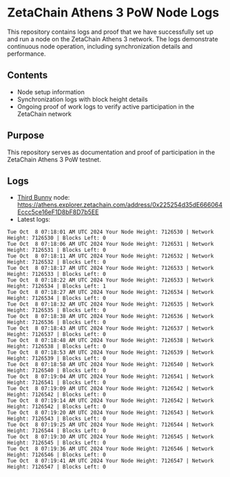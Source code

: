 # ZetaChain Athens 3 PoW Node Logs
This repository contains logs and proof that we have successfully set up and run a node on the ZetaChain Athens 3 network. The logs demonstrate continuous node operation, including synchronization details and performance.

## Contents
- Node setup information
- Synchronization logs with block height details
- Ongoing proof of work logs to verify active participation in the ZetaChain network

## Purpose
This repository serves as documentation and proof of participation in the ZetaChain Athens 3 PoW testnet.

## Logs

- [Third Bunny](https://thirdbunny.xyz/) node: https://athens.explorer.zetachain.com/address/0x225254d35dE666064Eccc5ce16eF1D8bF8D7b5EE
- Latest logs:
```
Tue Oct  8 07:18:01 AM UTC 2024 Your Node Height: 7126530 | Network Height: 7126530 | Blocks Left: 0
Tue Oct  8 07:18:06 AM UTC 2024 Your Node Height: 7126531 | Network Height: 7126531 | Blocks Left: 0
Tue Oct  8 07:18:11 AM UTC 2024 Your Node Height: 7126532 | Network Height: 7126532 | Blocks Left: 0
Tue Oct  8 07:18:17 AM UTC 2024 Your Node Height: 7126533 | Network Height: 7126533 | Blocks Left: 0
Tue Oct  8 07:18:22 AM UTC 2024 Your Node Height: 7126533 | Network Height: 7126534 | Blocks Left: 1
Tue Oct  8 07:18:27 AM UTC 2024 Your Node Height: 7126534 | Network Height: 7126534 | Blocks Left: 0
Tue Oct  8 07:18:32 AM UTC 2024 Your Node Height: 7126535 | Network Height: 7126535 | Blocks Left: 0
Tue Oct  8 07:18:38 AM UTC 2024 Your Node Height: 7126536 | Network Height: 7126536 | Blocks Left: 0
Tue Oct  8 07:18:43 AM UTC 2024 Your Node Height: 7126537 | Network Height: 7126537 | Blocks Left: 0
Tue Oct  8 07:18:48 AM UTC 2024 Your Node Height: 7126538 | Network Height: 7126538 | Blocks Left: 0
Tue Oct  8 07:18:53 AM UTC 2024 Your Node Height: 7126539 | Network Height: 7126539 | Blocks Left: 0
Tue Oct  8 07:18:58 AM UTC 2024 Your Node Height: 7126540 | Network Height: 7126540 | Blocks Left: 0
Tue Oct  8 07:19:04 AM UTC 2024 Your Node Height: 7126541 | Network Height: 7126541 | Blocks Left: 0
Tue Oct  8 07:19:09 AM UTC 2024 Your Node Height: 7126542 | Network Height: 7126542 | Blocks Left: 0
Tue Oct  8 07:19:14 AM UTC 2024 Your Node Height: 7126542 | Network Height: 7126542 | Blocks Left: 0
Tue Oct  8 07:19:20 AM UTC 2024 Your Node Height: 7126543 | Network Height: 7126543 | Blocks Left: 0
Tue Oct  8 07:19:25 AM UTC 2024 Your Node Height: 7126544 | Network Height: 7126544 | Blocks Left: 0
Tue Oct  8 07:19:30 AM UTC 2024 Your Node Height: 7126545 | Network Height: 7126545 | Blocks Left: 0
Tue Oct  8 07:19:36 AM UTC 2024 Your Node Height: 7126546 | Network Height: 7126546 | Blocks Left: 0
Tue Oct  8 07:19:41 AM UTC 2024 Your Node Height: 7126547 | Network Height: 7126547 | Blocks Left: 0
```

